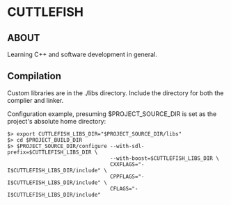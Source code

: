CUTTLEFISH
======

ABOUT
-----

Learning C++ and software development in general.

Compilation
-----------

Custom libraries are in the ./libs directory. Include the directory
for both the complier and linker.

Configuration example, presuming $PROJECT_SOURCE_DIR is set as the
project's absolute home directory:

```
$> export CUTTLEFISH_LIBS_DIR="$PROJECT_SOURCE_DIR/libs"
$> cd $PROJECT_BUILD_DIR
$> $PROJECT_SOURCE_DIR/configure --with-sdl-prefix=$CUTTLEFISH_LIBS_DIR \
                                 --with-boost=$CUTTLEFISH_LIBS_DIR \
                                 CXXFLAGS="-I$CUTTLEFISH_LIBS_DIR/include" \
                                 CPPFLAGS="-I$CUTTLEFISH_LIBS_DIR/include" \
                                 CFLAGS="-I$CUTTLEFISH_LIBS_DIR/include"
```
